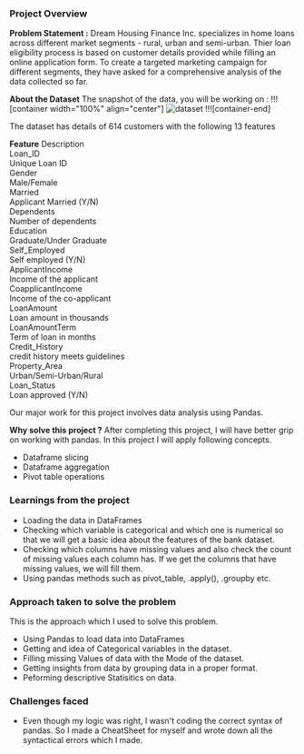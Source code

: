 ### Project Overview

 **Problem Statement :**
Dream Housing Finance Inc. specializes in home loans across different market segments - rural, urban and semi-urban. Thier loan eligibility process is based on customer details provided while filling an online application form. To create a targeted marketing campaign for different segments, they have asked for a comprehensive analysis of the data collected so far.

**About the Dataset**
The snapshot of the data, you will be working on :
!!![container width="100%" align="center"]
![dataset](https://imgur.com/a/vcArY5u)
!!![container-end]

The dataset has details of 614 customers with the following 13 features

**Feature**
Description<br />
Loan_ID<br />
Unique Loan ID<br />
Gender<br />
Male/Female<br />
Married<br />
Applicant Married (Y/N)<br />
Dependents<br />
Number of dependents<br />
Education<br />
Graduate/Under Graduate<br />
Self_Employed<br />
Self employed (Y/N)<br />
ApplicantIncome<br />
Income of the applicant<br />
CoapplicantIncome<br />
Income of the co-applicant<br />
LoanAmount<br />
Loan amount in thousands<br />
LoanAmountTerm<br />
Term of loan in months<br />
Credit_History<br />
credit history meets guidelines<br />
Property_Area<br />
Urban/Semi-Urban/Rural<br />
Loan_Status<br />
Loan approved (Y/N)<br />

Our major work for this project involves data analysis using Pandas.

**Why solve this project ?**
After completing this project, I will have better grip on working with pandas. In this project I will apply following concepts.
* Dataframe slicing
* Dataframe aggregation
* Pivot table operations


### Learnings from the project

 - Loading the data in DataFrames
- Checking which variable is categorical and which one is numerical so that we will get a basic idea about the features of the bank dataset.
- Checking which columns have missing values and also check the count of missing values each column has. If we get the columns that have missing values, we will fill them.
- Using pandas methods such as pivot_table, .apply(), .groupby etc.


### Approach taken to solve the problem

 This is the approach which I used to solve this problem.
- Using Pandas to load data into DataFrames
- Getting and idea of Categorical variables in the dataset.
- Filling missing Values of data with the Mode of the dataset.
- Getting insights from data by grouping data in a proper format.
- Peforming descriptive Statisitics on data.


### Challenges faced

 - Even though my logic was right, I wasn't coding the correct syntax of pandas. So I made a CheatSheet for myself and wrote down all the syntactical errors which I made.
 



